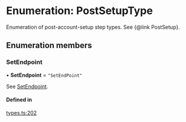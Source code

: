 # Enumeration: PostSetupType

Enumeration of post-account-setup step types. See {@link PostSetup}.

## Enumeration members

### SetEndpoint

• **SetEndpoint** = `"SetEndPoint"`

See [SetEndpoint](PostSetupType.md#setendpoint).

#### Defined in

[types.ts:202](https://github.com/coda/packs-sdk/blob/main/types.ts#L202)
